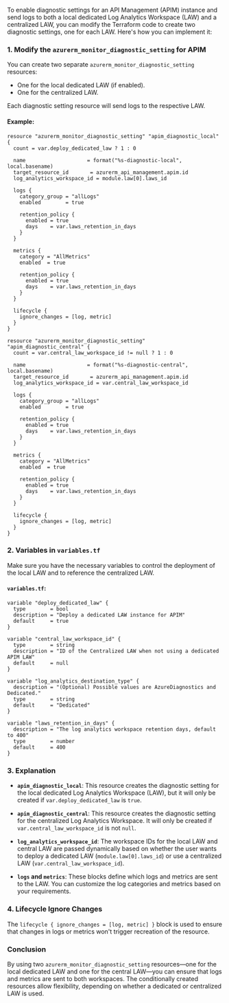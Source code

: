 To enable diagnostic settings for an API Management (APIM) instance and send logs to both a local dedicated Log Analytics Workspace (LAW) and a centralized LAW, you can modify the Terraform code to create two diagnostic settings, one for each LAW. Here's how you can implement it:

### 1. **Modify the `azurerm_monitor_diagnostic_setting` for APIM**

You can create two separate `azurerm_monitor_diagnostic_setting` resources:

- One for the local dedicated LAW (if enabled).
- One for the centralized LAW.

Each diagnostic setting resource will send logs to the respective LAW.

#### Example:

```hcl
resource "azurerm_monitor_diagnostic_setting" "apim_diagnostic_local" {
  count = var.deploy_dedicated_law ? 1 : 0

  name                    = format("%s-diagnostic-local", local.basename)
  target_resource_id       = azurerm_api_management.apim.id
  log_analytics_workspace_id = module.law[0].laws_id

  logs {
    category_group = "allLogs"
    enabled        = true

    retention_policy {
      enabled = true
      days    = var.laws_retention_in_days
    }
  }

  metrics {
    category = "AllMetrics"
    enabled  = true

    retention_policy {
      enabled = true
      days    = var.laws_retention_in_days
    }
  }

  lifecycle {
    ignore_changes = [log, metric]
  }
}

resource "azurerm_monitor_diagnostic_setting" "apim_diagnostic_central" {
  count = var.central_law_workspace_id != null ? 1 : 0

  name                    = format("%s-diagnostic-central", local.basename)
  target_resource_id       = azurerm_api_management.apim.id
  log_analytics_workspace_id = var.central_law_workspace_id

  logs {
    category_group = "allLogs"
    enabled        = true

    retention_policy {
      enabled = true
      days    = var.laws_retention_in_days
    }
  }

  metrics {
    category = "AllMetrics"
    enabled  = true

    retention_policy {
      enabled = true
      days    = var.laws_retention_in_days
    }
  }

  lifecycle {
    ignore_changes = [log, metric]
  }
}
```

### 2. **Variables in `variables.tf`**

Make sure you have the necessary variables to control the deployment of the local LAW and to reference the centralized LAW.

#### `variables.tf`:

```hcl
variable "deploy_dedicated_law" {
  type        = bool
  description = "Deploy a dedicated LAW instance for APIM"
  default     = true
}

variable "central_law_workspace_id" {
  type        = string
  description = "ID of the Centralized LAW when not using a dedicated APIM LAW"
  default     = null
}

variable "log_analytics_destination_type" {
  description = "(Optional) Possible values are AzureDiagnostics and Dedicated."
  type        = string
  default     = "Dedicated"
}

variable "laws_retention_in_days" {
  description = "The log analytics workspace retention days, default to 400"
  type        = number
  default     = 400
}
```

### 3. **Explanation**

- **`apim_diagnostic_local`**: This resource creates the diagnostic setting for the local dedicated Log Analytics Workspace (LAW), but it will only be created if `var.deploy_dedicated_law` is `true`.
  
- **`apim_diagnostic_central`**: This resource creates the diagnostic setting for the centralized Log Analytics Workspace. It will only be created if `var.central_law_workspace_id` is not `null`.

- **`log_analytics_workspace_id`**: The workspace IDs for the local LAW and central LAW are passed dynamically based on whether the user wants to deploy a dedicated LAW (`module.law[0].laws_id`) or use a centralized LAW (`var.central_law_workspace_id`).

- **`logs` and `metrics`**: These blocks define which logs and metrics are sent to the LAW. You can customize the log categories and metrics based on your requirements.

### 4. **Lifecycle Ignore Changes**
The `lifecycle { ignore_changes = [log, metric] }` block is used to ensure that changes in logs or metrics won't trigger recreation of the resource.

### Conclusion
By using two `azurerm_monitor_diagnostic_setting` resources—one for the local dedicated LAW and one for the central LAW—you can ensure that logs and metrics are sent to both workspaces. The conditionally created resources allow flexibility, depending on whether a dedicated or centralized LAW is used.

